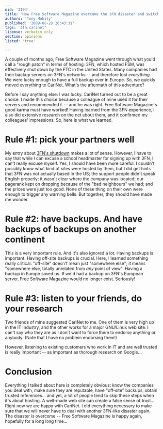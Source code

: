 ```yaml
---
nid: '3194'
title: 'How Free Software Magazine overcame the 3FN disaster and switched to CariNet'
authors: 'Tony Mobily'
published: '2009-08-20 20:43:31'
tags: '3fn,carinet'
license: verbatim_only
section: opinions
listed: 'true'

---
```

A couple of months ago, Free Software Magazine went through what you'd call a "rough patch" in terms of hosting: 3FN, which hosted FSM, was effectively shut down by the FTC in the United States. Many companies had their backup servers on 3FN's networks -- and therefore lost _everything_. We were lucky enough to have a full backup over in Europe. So, we quickly moved everything to [CariNet](http://www.cari.net). What's the aftermath of this adventure?

<!--break-->

Before I say anything else: I was lucky. CariNet turned out to be a great choice. I made this choice because a colleague of mine used it for their servers and recommended it -- and he was right. Free Software Magazine's good karma must have worked! Having learned from the 3FN experience, I also did extensive research on the net about them, and it confirmed my colleagues' impressions. So, here is what we learned. 

# Rule #1: pick your partners well

My entry about [3FN's shutdown](http://www.freesoftwaremagazine.com/columns/free_software_magazine_caught_3fn_shutdown_crossfire) makes a lot of sense. However, I have to say that while I can excuse a school headmaster for signing up with 3FN, I can't really excuse myself. Yes, I should have been more careful. I couldn't possibly know what kind of sites were hosted by them, but I did get hints that 3FN was not actually based in the US; the support people didn't speak English properly; it wasn't clear where the company was located; our pagerank kept on dropping because of the "bad neighbours" we had; and the prices were just too good. None of these thing on their own were enough to trigger any warning bells. But together, they should have made me wonder.

# Rule #2: have backups. And have backups of backups on another continent

This is a very important rule. And it's also ignored a lot. Having backups is important. Having off-site backups is crucial. Here, I learned something really critical: "off-site" doesn't mean just "somewhere else"; it means "somewhere else, totally unrelated from _any_ point of view". Having a backup in Europe saved us. If we'd had a backup on 3FN's European server, Free Software Magazine would no longer exist. Seriously!

# Rule #3: listen to your friends, do your research

Two friends of mine suggested CariNet to me. One of them is very high up in the IT Industry, and the other works for a major GNU/Linux web site. I can't say who they are as I don't want to force them to endorse anything or anybody. (Note that I have no problem endorsing them!)

However, listening to existing customers who work in IT and are well trusted is really important -- as important as thorough research on Google...

# Conclusion

Everything I talked about here is completely obvious: know the companies you deal with, make sure they are reputable, have "off-site" backups, obtain trusted references... and yet, a lot of people tend to skip these steps when it's about hosting. A well-made web site can create a false sense of trust... Right now we are happy with CariNet. I did everything necessary to make sure that we will never have to deal with another 3FN-like disaster again. The disaster is overcome -- Free Software Magazine is happy again, hopefully for a long long time...
